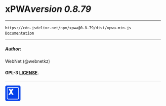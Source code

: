 <h1 style="display: flex; align-items: center;">
    xPWA 
    <i>version 0.8.79</i>
</h1>
<hr>
<code>https://cdn.jsdelivr.net/npm/xpwa@0.8.79/dist/xpwa.min.js</code>
<br>
<code><a href="https://xpwa.webnet.kz">Documentation</a></code>
<hr>
<h5>Author:</h5>
<p>WebNet (@webnetkz)</p>
<h4>GPL-3 <a href="LICENSE">LICENSE</a>.</h4>
<hr>
<img src="./logo.png" width="50px;" style="width: 50px;">



